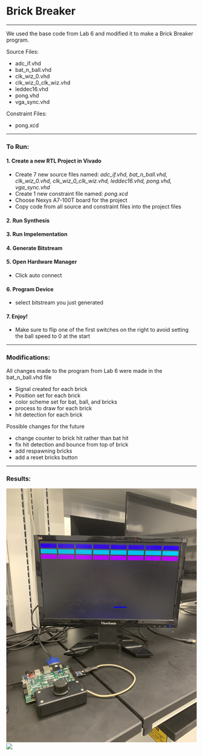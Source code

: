 # Brick Breaker
___
We used the base code from Lab 6 and modified it to make a Brick Breaker program.

Source Files:

- adc_if.vhd
- bat_n_ball.vhd
- clk_wiz_0.vhd
- clk_wiz_0_clk_wiz.vhd
- leddec16.vhd
- pong.vhd
- vga_sync.vhd

Constraint Files:

- pong.xcd
___

### To Run:
#### 1. Create a new RTL Project in Vivado
- Create 7 new source files named: *adc_if.vhd, bat_n_ball.vhd, clk_wiz_0.vhd, clk_wiz_0_clk_wiz.vhd, leddec16.vhd, pong.vhd, vga_sync.vhd*
- Create 1 new constraint file named: *pong.xcd*
- Choose Nexys A7-100T board for the project
- Copy code from all source and constraint files into the project files
#### 2. Run Synthesis
#### 3. Run Impelementation
#### 4. Generate Bitstream
#### 5. Open Hardware Manager
- Click auto connect
#### 6. Program Device
- select bitstream you just generated
#### 7. Enjoy!
- Make sure to flip one of the first switches on the right to avoid setting the ball speed to 0 at the start
___

### Modifications:
All changes made to the program from Lab 6 were made in the bat_n_ball.vhd file
- Signal created for each brick
- Position set for each brick
- color scheme set for bat, ball, and bricks
- process to draw for each brick
- hit detection for each brick

Possible changes for the future
- change counter to brick hit rather than bat hit
- fix hit detection and bounce from top of brick
- add respawning bricks
- add a reset bricks button
___
### Results:
![](https://github.com/dsmith15/CPE487-DSD/blob/main/Final%20Project%20-%20Brick%20Breaker/IMG-9649.jpg)
![](https://github.com/dsmith15/CPE487-DSD/blob/main/Final%20Project%20-%20Brick%20Breaker/Brick%20breaker%20Gif.gif)
